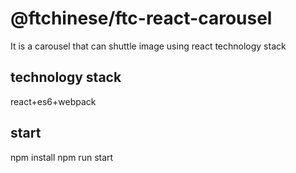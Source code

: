 # @ftchinese/ftc-react-carousel
It is  a carousel that can shuttle image using react technology stack


## technology stack
react+es6+webpack

## start
npm install
npm run start